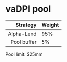 # vaDPI pool
|Strategy | Weight |
|-------: | --------|
|Alpha-Lend | 95%     |
|Pool buffer | 5%     |

Pool limit: $25mm
